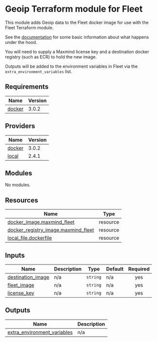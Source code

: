 # Geoip Terraform module for Fleet

This module adds Geoip data to the Fleet docker image for use with the Fleet Terraform module.

See the [documentation](https://fleetdm.com/docs/configuration/fleet-server-configuration#geoip) for some basic information about what happens under the hood.

You will need to supply a Maxmind license key and a destination docker registry (such as ECR) to hold the new image.

Outputs will be added to the environment variables in Fleet via the `extra_environment_variables` list.

## Requirements

| Name | Version |
|------|---------|
| <a name="requirement_docker"></a> [docker](#requirement\_docker) | 3.0.2 |

## Providers

| Name | Version |
|------|---------|
| <a name="provider_docker"></a> [docker](#provider\_docker) | 3.0.2 |
| <a name="provider_local"></a> [local](#provider\_local) | 2.4.1 |

## Modules

No modules.

## Resources

| Name | Type |
|------|------|
| [docker_image.maxmind_fleet](https://registry.terraform.io/providers/kreuzwerker/docker/3.0.2/docs/resources/image) | resource |
| [docker_registry_image.maxmind_fleet](https://registry.terraform.io/providers/kreuzwerker/docker/3.0.2/docs/resources/registry_image) | resource |
| [local_file.dockerfile](https://registry.terraform.io/providers/hashicorp/local/latest/docs/resources/file) | resource |

## Inputs

| Name | Description | Type | Default | Required |
|------|-------------|------|---------|:--------:|
| <a name="input_destination_image"></a> [destination\_image](#input\_destination\_image) | n/a | `string` | n/a | yes |
| <a name="input_fleet_image"></a> [fleet\_image](#input\_fleet\_image) | n/a | `string` | n/a | yes |
| <a name="input_license_key"></a> [license\_key](#input\_license\_key) | n/a | `string` | n/a | yes |

## Outputs

| Name | Description |
|------|-------------|
| <a name="output_extra_environment_variables"></a> [extra\_environment\_variables](#output\_extra\_environment\_variables) | n/a |
